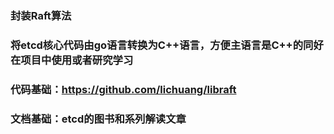 ### 封装Raft算法
### 将etcd核心代码由go语言转换为C++语言，方便主语言是C++的同好在项目中使用或者研究学习
### 代码基础：https://github.com/lichuang/libraft
### 文档基础：etcd的图书和系列解读文章
